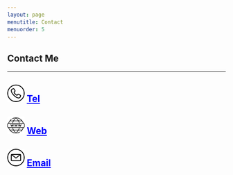 ```yaml
---
layout: page
menutitle: Contact
menuorder: 5
---
```

## __Contact Me__
_________________________________________________________________________________________________________________________________________________________________________


## <img width="40" height="40" alt="Target" src="/assets//call.png"> __<a href="" style="color: blue;">Tel </a>__ 
## <img width="40" height="40" alt="Target" src="/assets//web.png"> __<a href="https://mohammadsaeedi-wrm.github.io/" style="color: blue;">Web </a>__ 
## <img width="40" height="40" alt="Target" src="/assets//email.png"> __<a href="mohammad.saeidi@srbiau.ac.ir" style="color: blue;">Email </a>__ 

